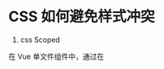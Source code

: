 # CSS 如何避免样式冲突

1. css Scoped

在 Vue 单文件组件中，通过在 <style> 标签上添加 scoped 属性，Vue 会为每个 CSS 规则生成唯一的属性选择器，确保样式只作用于当前组件内的元素

```cs
.component[data-v-123456] {
  color: red;
}

```

2. CSS Module

module css 会对类名进行 hash 化

```js
{
  test: /\.module\.css$/,
  use: [
    'style-loader',
    {
      loader: 'css-loader',
      options: {
        modules: {
          localIdentName: '[name]__[local]___[hash:base64:5]'
        }
      }
    }
  ]
}
```
3. 增加样式的命名空间

在类名前添加一个命名空间，确保类名的唯一性

```cs
.myApp__component__button {
  /* 样式 */
}
```
